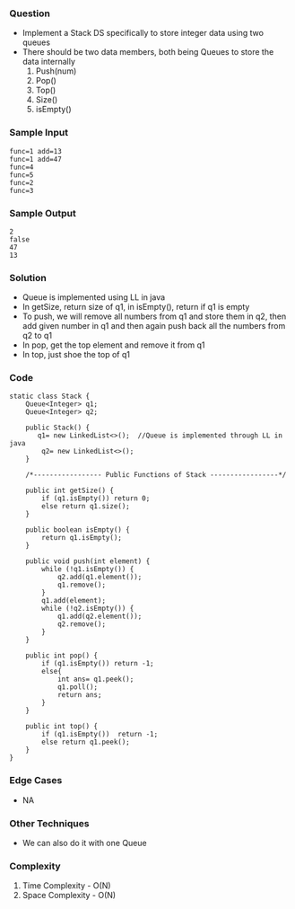 ### Question
- Implement a Stack DS specifically to store integer data using two queues
- There should be two data members, both being Queues to store the data internally
    1. Push(num)
    2. Pop()
    3. Top()
    4. Size()
    5. isEmpty()

### Sample Input
    func=1 add=13
    func=1 add=47
    func=4
    func=5 
    func=2
    func=3

### Sample Output
    2
    false
    47
    13

### Solution
- Queue is implemented using LL in java
- In getSize, return size of q1, in isEmpty(), return if q1 is empty
- To push, we will remove all numbers from q1 and store them in q2, then add given number in q1 and then again push back all the numbers from q2 to q1
- In pop, get the top element and remove it from q1
- In top, just shoe the top of q1

### Code
    static class Stack {
        Queue<Integer> q1;
        Queue<Integer> q2;

        public Stack() {
           q1= new LinkedList<>();  //Queue is implemented through LL in java
            q2= new LinkedList<>();
        }

        /*----------------- Public Functions of Stack -----------------*/

        public int getSize() {
            if (q1.isEmpty()) return 0;
            else return q1.size();
        }

        public boolean isEmpty() {
            return q1.isEmpty();
        }

        public void push(int element) {
            while (!q1.isEmpty()) {
                q2.add(q1.element());
                q1.remove();
            }
            q1.add(element);
            while (!q2.isEmpty()) {
                q1.add(q2.element());
                q2.remove();
            }
        }

        public int pop() {
            if (q1.isEmpty()) return -1;
            else{
                int ans= q1.peek();
                q1.poll();
                return ans;
            }
        }

        public int top() {
            if (q1.isEmpty())  return -1;
            else return q1.peek();
        }
    }

### Edge Cases
- NA

### Other Techniques
- We can also do it with one Queue

### Complexity
1. Time Complexity - O(N)
2. Space Complexity - O(N)